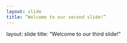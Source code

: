 ```yaml
---
layout: slide
title: “Welcome to our second slide!”
---
```

layout: slide
title: “Welcome to our third slide!”
